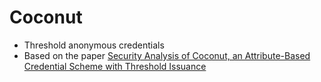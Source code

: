 # Coconut

- Threshold anonymous credentials
- Based on the paper [Security Analysis of Coconut, an Attribute-Based Credential Scheme with Threshold Issuance](https://eprint.iacr.org/2022/011)